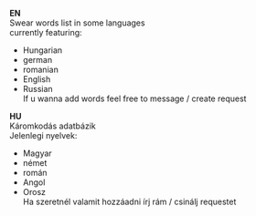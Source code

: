 **EN**  
Swear words list in some languages  
currently featuring:  
- Hungarian
- german
- romanian  
- English  
- Russian  
If u wanna add words feel free to message / create request  
  
**HU**  
Káromkodás adatbázik  
Jelenlegi nyelvek:  
- Magyar
- német
- román  
- Angol  
- Orosz  
Ha szeretnél valamit hozzáadni írj rám / csinálj requestet  
